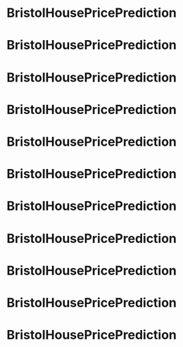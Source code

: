 # BristolHousePricePrediction
# BristolHousePricePrediction
# BristolHousePricePrediction
# BristolHousePricePrediction
# BristolHousePricePrediction
# BristolHousePricePrediction
# BristolHousePricePrediction
# BristolHousePricePrediction
# BristolHousePricePrediction
# BristolHousePricePrediction
# BristolHousePricePrediction
